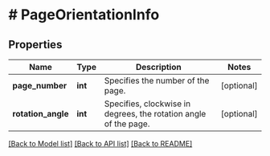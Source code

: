 # # PageOrientationInfo

## Properties

Name | Type | Description | Notes
------------ | ------------- | ------------- | -------------
**page_number** | **int** | Specifies the number of the page. | [optional] 
**rotation_angle** | **int** | Specifies, clockwise in degrees, the rotation angle of the page. | [optional] 

[[Back to Model list]](../../README.md#documentation-for-models) [[Back to API list]](../../README.md#documentation-for-api-endpoints) [[Back to README]](../../README.md)


